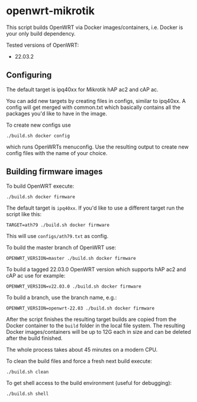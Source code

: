 # openwrt-mikrotik

This script builds OpenWRT via Docker images/containers, i.e. Docker is your only build dependency.

Tested versions of OpenWRT:
* 22.03.2

## Configuring
The default target is ipq40xx for Mikrotik hAP ac2 and cAP ac.

You can add new targets by creating files in configs, similar to ipq40xx. A config will get merged
with common.txt which basically contains all the packages you'd like to have in the image.

To create new configs use
```
./build.sh docker config
```
which runs OpenWRTs menuconfig. Use the resulting
output to create new config files with the name of your choice.

## Building firmware images

To build OpenWRT execute:
```
./build.sh docker firmware
```

The default target is `ipq40xx`. If you'd like to use a different target run the script like this:
```
TARGET=ath79 ./build.sh docker firmware
```
This will use `configs/ath79.txt` as config.

To build the master branch of OpenWRT use:
```
OPENWRT_VERSION=master ./build.sh docker firmware
```

To build a tagged 22.03.0 OpenWRT version which supports hAP ac2 and cAP ac use for example:
```
OPENWRT_VERSION=v22.03.0 ./build.sh docker firmware
```

To build a branch, use the branch name, e.g.:
```
OPENWRT_VERSION=openwrt-22.03 ./build.sh docker firmware
```

After the script finishes the resulting target builds are
copied from the Docker container to the `build` folder in the local
file system. The resulting Docker images/containers will be up to
12G each in size and can be deleted after the build finished.

The whole process takes about 45 minutes on a modern CPU.

To clean the build files and force a fresh next build execute:
```
./build.sh clean
```

To get shell access to the build environment (useful for debugging):
```
./build.sh shell
```
